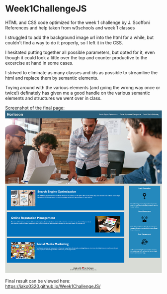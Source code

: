 # Week1ChallengeJS
HTML and CSS code optimized for the week 1 challenge by J. Scoffoni
References and help taken from w3schools and week 1 classes

I struggled to add the background image url into the html for a while, but couldn't find a way to do it properly, so I left it in the CSS.

I hesitated putting together all possible parameters, but opted for it, even though it could look a little over the top and counter productive to the excercise at hand in some cases.

I strived to eliminate as many classes and ids as possible to streamline the html and replace them by semantic elements.

Toying around with the various elements (and going the wrong way once or twice!) definately has given me a good handle on the various semantic elements and structures we went over in class.

Screenshot of the final page:
![The Horiseon webpage](./assets/landing-page-screenshot-week1-homework.png)

Final result can be viewed here:
https://jako0320.github.io/Week1ChallengeJS/